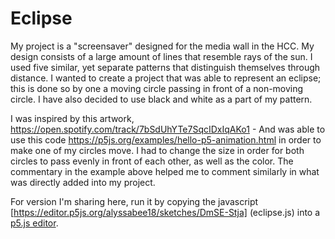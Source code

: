 # Eclipse

My project is a "screensaver" designed for the media wall in the HCC.  My design consists of a large amount of lines that resemble rays of the sun.  I used five similar, yet separate patterns that distinguish themselves through distance.  I wanted to create a project that was able to represent an eclipse; this is done so by one a moving circle passing in front of a non-moving circle. I have also decided to use black and white as a part of my pattern. 

I was inspired by this artwork, https://open.spotify.com/track/7bSdUhYTe7SqcIDxIqAKo1 - 
And was able to use this code https://p5js.org/examples/hello-p5-animation.html
in order to make one of my circles move.  I had to change the size in order for both circles to pass evenly in front of each other, as well as the color. The commentary in the example above helped me to comment similarly in what was directly added into my project. 


For version I'm sharing here, run it by copying the javascript [https://editor.p5js.org/alyssabee18/sketches/DmSE-Stja] (eclipse.js) into a [p5.js editor](http://editor.p5js.org). 
